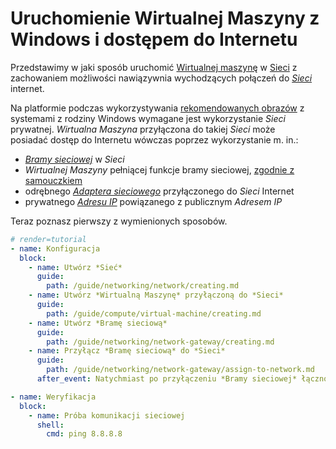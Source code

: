 # Uruchomienie Wirtualnej Maszyny z Windows i dostępem do Internetu

Przedstawimy w jaki sposób uruchomić [Wirtualnej maszynę](/resource/compute/virtual-machine.md) w [Sieci](/resource/networking/network.md) z zachowaniem możliwości nawiązywnia wychodzących połączeń do *[Sieci](/resource/networking/network.md)* internet.

Na platformie podczas wykorzystywania [rekomendowanych obrazów](/platform/recommended-images.md) z systemami z rodziny Windows wymagane jest wykorzystanie *Sieci* prywatnej. *Wirtualna Maszyna* przyłączona do takiej *Sieci* może posiadać dostęp do Internetu wówczas poprzez wykorzystanie m. in.:

- *[Bramy sieciowej](/resource/networking/network-gateway.md)* w *Sieci*
- *Wirtualnej Maszyny* pełniącej funkcje bramy sieciowej, [zgodnie z samouczkiem](/tutorials/netadp/linux-netgw.md)
- odrębnego *[Adaptera sieciowego](/resource/networking/network-adapter.md)* przyłączonego do *Sieci* Internet
- prywatnego *[Adresu IP](/resource/networking/ip-address.md)* powiązanego z publicznym *Adresem IP*

Teraz poznasz pierwszy z wymienionych sposobów.

```yaml
# render=tutorial
- name: Konfiguracja
  block:
    - name: Utwórz *Sieć*
      guide:
        path: /guide/networking/network/creating.md
    - name: Utwórz *Wirtualną Maszynę* przyłączoną do *Sieci*
      guide:
        path: /guide/compute/virtual-machine/creating.md
    - name: Utwórz *Bramę sieciową*
      guide:
        path: /guide/networking/network-gateway/creating.md
    - name: Przyłącz *Bramę sieciową* do *Sieci*
      guide:
        path: /guide/networking/network-gateway/assign-to-network.md
      after_event: Natychmiast po przyłączeniu *Bramy sieciowej* łączność do internetu winna być możliwa.

- name: Weryfikacja
  block:
    - name: Próba komunikacji sieciowej
      shell:
        cmd: ping 8.8.8.8
```

<!-- Network: https://app.asana.com/0/836013051111576/836509326193072 -->
